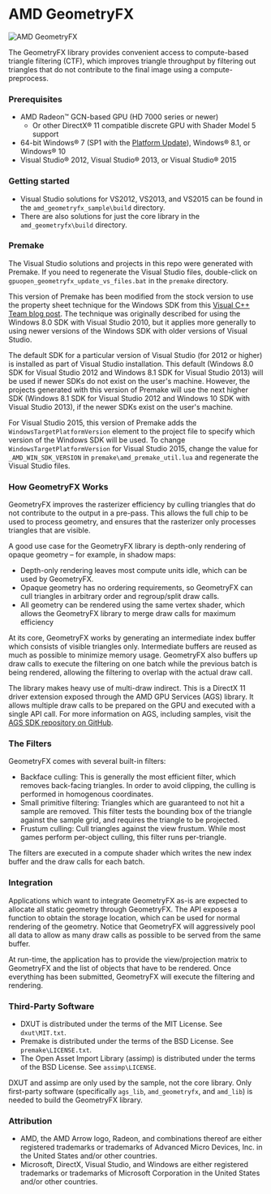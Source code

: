 # AMD GeometryFX
![AMD GeometryFX](http://gpuopen-effects.github.io/media/effects/geometryfx_thumbnail.png)

The GeometryFX library provides convenient access to compute-based triangle filtering (CTF), which improves triangle throughput by filtering out triangles that do not contribute to the final image using a compute-preprocess.

### Prerequisites
* AMD Radeon&trade; GCN-based GPU (HD 7000 series or newer)
  * Or other DirectX&reg; 11 compatible discrete GPU with Shader Model 5 support 
* 64-bit Windows&reg; 7 (SP1 with the [Platform Update](https://msdn.microsoft.com/en-us/library/windows/desktop/jj863687.aspx)), Windows&reg; 8.1, or Windows&reg; 10
* Visual Studio&reg; 2012, Visual Studio&reg; 2013, or Visual Studio&reg; 2015

### Getting started
* Visual Studio solutions for VS2012, VS2013, and VS2015 can be found in the `amd_geometryfx_sample\build` directory.
* There are also solutions for just the core library in the `amd_geometryfx\build` directory.

### Premake
The Visual Studio solutions and projects in this repo were generated with Premake. If you need to regenerate the Visual Studio files, double-click on `gpuopen_geometryfx_update_vs_files.bat` in the `premake` directory.

This version of Premake has been modified from the stock version to use the property sheet technique for the Windows SDK from this [Visual C++ Team blog post](http://blogs.msdn.com/b/vcblog/archive/2012/11/23/using-the-windows-8-sdk-with-visual-studio-2010-configuring-multiple-projects.aspx). The technique was originally described for using the Windows 8.0 SDK with Visual Studio 2010, but it applies more generally to using newer versions of the Windows SDK with older versions of Visual Studio.

The default SDK for a particular version of Visual Studio (for 2012 or higher) is installed as part of Visual Studio installation. This default (Windows 8.0 SDK for Visual Studio 2012 and Windows 8.1 SDK for Visual Studio 2013) will be used if newer SDKs do not exist on the user's machine. However, the projects generated with this version of Premake will use the next higher SDK (Windows 8.1 SDK for Visual Studio 2012 and Windows 10 SDK with Visual Studio 2013), if the newer SDKs exist on the user's machine.

For Visual Studio 2015, this version of Premake adds the `WindowsTargetPlatformVersion` element to the project file to specify which version of the Windows SDK will be used. To change `WindowsTargetPlatformVersion` for Visual Studio 2015, change the value for `_AMD_WIN_SDK_VERSION` in `premake\amd_premake_util.lua` and regenerate the Visual Studio files.

### How GeometryFX Works

GeometryFX improves the rasterizer efficiency by culling triangles that do not contribute to the output in a pre-pass. This allows the full chip to be used to process geometry, and ensures that the rasterizer only processes triangles that are visible.

A good use case for the GeometryFX library is depth-only rendering of opaque geometry – for example, in shadow maps:
* Depth-only rendering leaves most compute units idle, which can be used by GeometryFX.
* Opaque geometry has no ordering requirements, so GeometryFX can cull triangles in arbitrary order and regroup/split draw calls.
* All geometry can be rendered using the same vertex shader, which allows the GeometryFX library to merge draw calls for maximum efficiency

At its core, GeometryFX works by generating an intermediate index buffer which consists of visible triangles only. Intermediate buffers are reused as much as possible to minimize memory usage. GeometryFX also buffers up draw calls to execute the filtering on one batch while the previous batch is being rendered, allowing the filtering to overlap with the actual draw call.

The library makes heavy use of multi-draw indirect. This is a DirectX 11 driver extension exposed through the AMD GPU Services (AGS) library. It allows multiple draw calls to be prepared on the GPU and executed with a single API call. For more information on AGS, including samples, visit the [AGS SDK repository on GitHub](https://github.com/GPUOpen-LibrariesAndSDKs/AGS_SDK/).

### The Filters

GeometryFX comes with several built-in filters:

* Backface culling: This is generally the most efficient filter, which removes back-facing triangles. In order to avoid clipping, the culling is performed in homogenous coordinates.
* Small primitive filtering: Triangles which are guaranteed to not hit a sample are removed. This filter tests the bounding box of the triangle against the sample grid, and requires the triangle to be projected.
* Frustum culling: Cull triangles against the view frustum. While most games perform per-object culling, this filter runs per-triangle.

The filters are executed in a compute shader which writes the new index buffer and the draw calls for each batch.

### Integration

Applications which want to integrate GeometryFX as-is are expected to allocate all static geometry through GeometryFX. The API exposes a function to obtain the storage location, which can be used for normal rendering of the geometry. Notice that GeometryFX will aggressively pool all data to allow as many draw calls as possible to be served from the same buffer.

At run-time, the application has to provide the view/projection matrix to GeometryFX and the list of objects that have to be rendered. Once everything has been submitted, GeometryFX will execute the filtering and rendering.

### Third-Party Software
* DXUT is distributed under the terms of the MIT License. See `dxut\MIT.txt`.
* Premake is distributed under the terms of the BSD License. See `premake\LICENSE.txt`.
* The Open Asset Import Library (assimp) is distributed under the terms of the BSD License. See `assimp\LICENSE`.

DXUT and assimp are only used by the sample, not the core library. Only first-party software (specifically `ags_lib`, `amd_geometryfx`, and `amd_lib`) is needed to build the GeometryFX library.

### Attribution
* AMD, the AMD Arrow logo, Radeon, and combinations thereof are either registered trademarks or trademarks of Advanced Micro Devices, Inc. in the United States and/or other countries.
* Microsoft, DirectX, Visual Studio, and Windows are either registered trademarks or trademarks of Microsoft Corporation in the United States and/or other countries.
